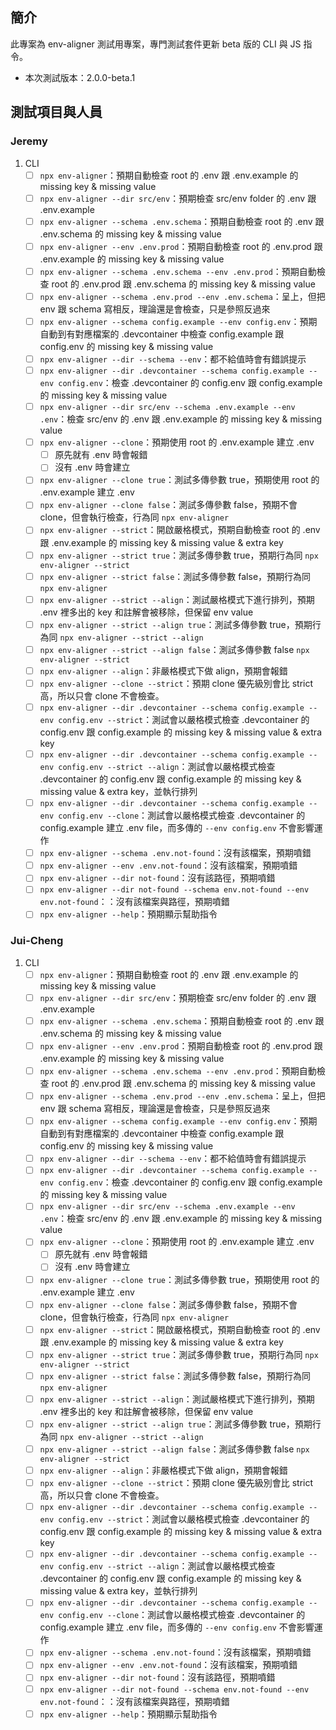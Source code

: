 ## 簡介
此專案為 env-aligner 測試用專案，專門測試套件更新 beta 版的 CLI 與 JS 指令。

- 本次測試版本：2.0.0-beta.1

## 測試項目與人員
### Jeremy
1. CLI
    - [ ] `npx env-aligner`：預期自動檢查 root 的 .env 跟 .env.example 的 missing key & missing value
    - [ ] `npx env-aligner --dir src/env`：預期檢查 src/env folder 的 .env 跟 .env.example
    - [ ] `npx env-aligner --schema .env.schema`：預期自動檢查 root 的 .env 跟 .env.schema 的 missing key & missing value
    - [ ] `npx env-aligner --env .env.prod`：預期自動檢查 root 的 .env.prod 跟 .env.example 的 missing key & missing value
    - [ ] `npx env-aligner --schema .env.schema --env .env.prod`：預期自動檢查 root 的 .env.prod 跟 .env.schema 的 missing key & missing value
    - [ ] `npx env-aligner --schema .env.prod --env .env.schema`：呈上，但把 env 跟 schema 寫相反，理論還是會檢查，只是參照反過來
    - [ ] `npx env-aligner --schema config.example --env config.env`：預期自動到有對應檔案的 .devcontainer 中檢查 config.example 跟 config.env 的 missing key & missing value
    - [ ] `npx env-aligner --dir --schema --env`：都不給值時會有錯誤提示
    - [ ] `npx env-aligner --dir .devcontainer --schema config.example --env config.env`：檢查 .devcontainer 的 config.env 跟 config.example 的 missing key & missing value
    - [ ] `npx env-aligner --dir src/env --schema .env.example --env .env`：檢查 src/env 的 .env 跟 .env.example 的 missing key & missing value
    - [ ] `npx env-aligner --clone`：預期使用 root 的 .env.example 建立 .env
        - [ ] 原先就有 .env 時會報錯
        - [ ] 沒有 .env 時會建立
    - [ ] `npx env-aligner --clone true`：測試多傳參數 true，預期使用 root 的 .env.example 建立 .env
    - [ ] `npx env-aligner --clone false`：測試多傳參數 false，預期不會 clone，但會執行檢查，行為同 `npx env-aligner`
    - [ ] `npx env-aligner --strict`：開啟嚴格模式，預期自動檢查 root 的 .env 跟 .env.example 的 missing key & missing value & extra key
    - [ ] `npx env-aligner --strict true`：測試多傳參數 true，預期行為同 `npx env-aligner --strict`
    - [ ] `npx env-aligner --strict false`：測試多傳參數 false，預期行為同 `npx env-aligner`
    - [ ] `npx env-aligner --strict --align`：測試嚴格模式下進行排列，預期 .env 裡多出的 key 和註解會被移除，但保留 env value
    - [ ] `npx env-aligner --strict --align true`：測試多傳參數 true，預期行為同 `npx env-aligner --strict --align`
    - [ ] `npx env-aligner --strict --align false`：測試多傳參數 false `npx env-aligner --strict`
    - [ ] `npx env-aligner --align`：非嚴格模式下做 align，預期會報錯
    - [ ] `npx env-aligner --clone --strict`：預期 clone 優先級別會比 strict 高，所以只會 clone 不會檢查。
    - [ ] `npx env-aligner --dir .devcontainer --schema config.example --env config.env --strict`：測試會以嚴格模式檢查 .devcontainer 的 config.env 跟 config.example 的 missing key & missing value & extra key
    - [ ] `npx env-aligner --dir .devcontainer --schema config.example --env config.env --strict --align`：測試會以嚴格模式檢查 .devcontainer 的 config.env 跟 config.example 的 missing key & missing value & extra key，並執行排列
    - [ ] `npx env-aligner --dir .devcontainer --schema config.example --env config.env --clone`：測試會以嚴格模式檢查 .devcontainer 的 config.example 建立 .env file，而多傳的 `--env config.env` 不會影響運作
    - [ ] `npx env-aligner --schema .env.not-found`：沒有該檔案，預期噴錯
    - [ ] `npx env-aligner --env .env.not-found`：沒有該檔案，預期噴錯
    - [ ] `npx env-aligner --dir not-found`：沒有該路徑，預期噴錯
    - [ ] `npx env-aligner --dir not-found --schema env.not-found --env env.not-found`：：沒有該檔案與路徑，預期噴錯
    - [ ] `npx env-aligner --help`：預期顯示幫助指令

### Jui-Cheng
1. CLI
    - [ ] `npx env-aligner`：預期自動檢查 root 的 .env 跟 .env.example 的 missing key & missing value
    - [ ] `npx env-aligner --dir src/env`：預期檢查 src/env folder 的 .env 跟 .env.example
    - [ ] `npx env-aligner --schema .env.schema`：預期自動檢查 root 的 .env 跟 .env.schema 的 missing key & missing value
    - [ ] `npx env-aligner --env .env.prod`：預期自動檢查 root 的 .env.prod 跟 .env.example 的 missing key & missing value
    - [ ] `npx env-aligner --schema .env.schema --env .env.prod`：預期自動檢查 root 的 .env.prod 跟 .env.schema 的 missing key & missing value
    - [ ] `npx env-aligner --schema .env.prod --env .env.schema`：呈上，但把 env 跟 schema 寫相反，理論還是會檢查，只是參照反過來
    - [ ] `npx env-aligner --schema config.example --env config.env`：預期自動到有對應檔案的 .devcontainer 中檢查 config.example 跟 config.env 的 missing key & missing value
    - [ ] `npx env-aligner --dir --schema --env`：都不給值時會有錯誤提示
    - [ ] `npx env-aligner --dir .devcontainer --schema config.example --env config.env`：檢查 .devcontainer 的 config.env 跟 config.example 的 missing key & missing value
    - [ ] `npx env-aligner --dir src/env --schema .env.example --env .env`：檢查 src/env 的 .env 跟 .env.example 的 missing key & missing value
    - [ ] `npx env-aligner --clone`：預期使用 root 的 .env.example 建立 .env
        - [ ] 原先就有 .env 時會報錯
        - [ ] 沒有 .env 時會建立
    - [ ] `npx env-aligner --clone true`：測試多傳參數 true，預期使用 root 的 .env.example 建立 .env
    - [ ] `npx env-aligner --clone false`：測試多傳參數 false，預期不會 clone，但會執行檢查，行為同 `npx env-aligner`
    - [ ] `npx env-aligner --strict`：開啟嚴格模式，預期自動檢查 root 的 .env 跟 .env.example 的 missing key & missing value & extra key
    - [ ] `npx env-aligner --strict true`：測試多傳參數 true，預期行為同 `npx env-aligner --strict`
    - [ ] `npx env-aligner --strict false`：測試多傳參數 false，預期行為同 `npx env-aligner`
    - [ ] `npx env-aligner --strict --align`：測試嚴格模式下進行排列，預期 .env 裡多出的 key 和註解會被移除，但保留 env value
    - [ ] `npx env-aligner --strict --align true`：測試多傳參數 true，預期行為同 `npx env-aligner --strict --align`
    - [ ] `npx env-aligner --strict --align false`：測試多傳參數 false `npx env-aligner --strict`
    - [ ] `npx env-aligner --align`：非嚴格模式下做 align，預期會報錯
    - [ ] `npx env-aligner --clone --strict`：預期 clone 優先級別會比 strict 高，所以只會 clone 不會檢查。
    - [ ] `npx env-aligner --dir .devcontainer --schema config.example --env config.env --strict`：測試會以嚴格模式檢查 .devcontainer 的 config.env 跟 config.example 的 missing key & missing value & extra key
    - [ ] `npx env-aligner --dir .devcontainer --schema config.example --env config.env --strict --align`：測試會以嚴格模式檢查 .devcontainer 的 config.env 跟 config.example 的 missing key & missing value & extra key，並執行排列
    - [ ] `npx env-aligner --dir .devcontainer --schema config.example --env config.env --clone`：測試會以嚴格模式檢查 .devcontainer 的 config.example 建立 .env file，而多傳的 `--env config.env` 不會影響運作
    - [ ] `npx env-aligner --schema .env.not-found`：沒有該檔案，預期噴錯
    - [ ] `npx env-aligner --env .env.not-found`：沒有該檔案，預期噴錯
    - [ ] `npx env-aligner --dir not-found`：沒有該路徑，預期噴錯
    - [ ] `npx env-aligner --dir not-found --schema env.not-found --env env.not-found`：：沒有該檔案與路徑，預期噴錯
    - [ ] `npx env-aligner --help`：預期顯示幫助指令